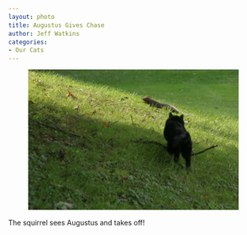 ```yaml
---
layout: photo
title: Augustus Gives Chase
author: Jeff Watkins
categories:
- Our Cats
---
```


<figure><img class="photo" src="/photos/augustus-2.jpg"></figure>

The squirrel sees Augustus and takes off!

